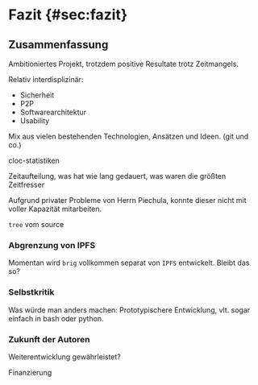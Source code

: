 # Fazit {#sec:fazit}

## Zusammenfassung

Ambitioniertes Projekt,
trotzdem positive Resultate trotz Zeitmangels.

Relativ interdisplizinär: 

- Sicherheit
- P2P
- Softwarearchitektur
- Usability

Mix aus vielen bestehenden Technologien, Ansätzen und Ideen. (git und co.)

cloc-statistiken

Zeitaufteilung, was hat wie lang gedauert, was waren die größten Zeitfresser

Aufgrund privater Probleme von Herrn Piechula, konnte dieser nicht mit voller Kapazität
mitarbeiten.

`tree` vom source


### Abgrenzung von IPFS

Momentan wird ``brig`` vollkommen separat von ``IPFS`` entwickelt. Bleibt das so?

### Selbstkritik

Was würde man anders machen: Prototypischere Entwicklung, vlt. sogar einfach in bash oder python.

### Zukunft der Autoren

Weiterentwicklung gewährleistet?

Finanzierung
